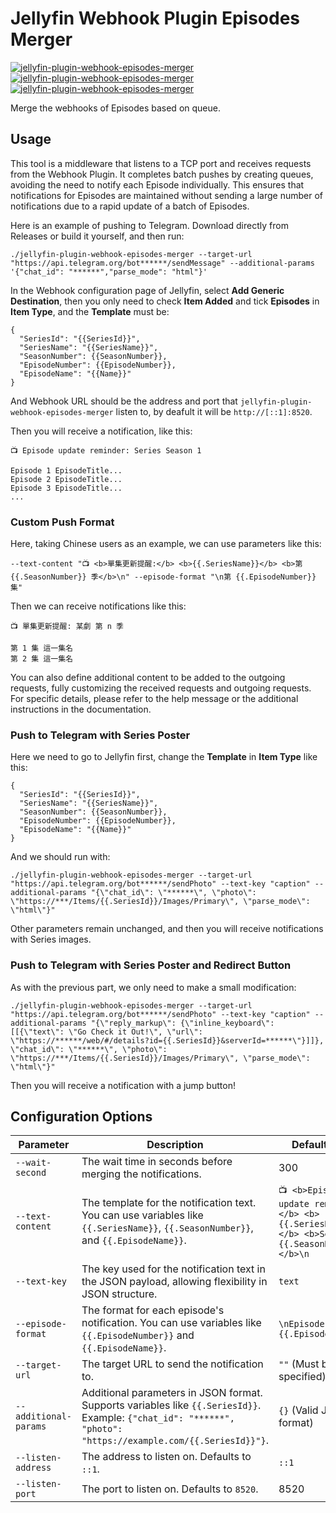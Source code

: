 # Jellyfin Webhook Plugin Episodes Merger

[![jellyfin-plugin-webhook-episodes-merger](https://img.shields.io/badge/LICENSE-AGPLv3%20Liscense-blue?style=flat-square)](./LICENSE)
[![jellyfin-plugin-webhook-episodes-merger](https://img.shields.io/badge/GitHub-Jellyfin%20Webhook%20Plugin%20Episodes%20Merger-blueviolet?style=flat-square&logo=github)](https://github.com/fernvenue/jellyfin-plugin-webhook-episodes-merger)
[![jellyfin-plugin-webhook-episodes-merger](https://img.shields.io/badge/GitLab-Jellyfin%20Webhook%20Plugin%20Episodes%20Merger-orange?style=flat-square&logo=gitlab)](https://gitlab.com/fernvenue/jellyfin-plugin-webhook-episodes-merger)

Merge the webhooks of Episodes based on queue.

## Usage

This tool is a middleware that listens to a TCP port and receives requests from the Webhook Plugin. It completes batch pushes by creating queues, avoiding the need to notify each Episode individually. This ensures that notifications for Episodes are maintained without sending a large number of notifications due to a rapid update of a batch of Episodes.

Here is an example of pushing to Telegram. Download directly from Releases or build it yourself, and then run:

```
./jellyfin-plugin-webhook-episodes-merger --target-url "https://api.telegram.org/bot******/sendMessage" --additional-params '{"chat_id": "******","parse_mode": "html"}'
```

In the Webhook configuration page of Jellyfin, select **Add Generic Destination**, then you only need to check **Item Added** and tick **Episodes** in **Item Type**, and the **Template** must be:

```
{
  "SeriesId": "{{SeriesId}}",
  "SeriesName": "{{SeriesName}}",
  "SeasonNumber": {{SeasonNumber}},
  "EpisodeNumber": {{EpisodeNumber}},
  "EpisodeName": "{{Name}}"
}
```

And Webhook URL should be the address and port that `jellyfin-plugin-webhook-episodes-merger` listen to, by deafult it will be `http://[::1]:8520`.

Then you will receive a notification, like this:

```
📺 Episode update reminder: Series Season 1

Episode 1 EpisodeTitle...
Episode 2 EpisodeTitle...
Episode 3 EpisodeTitle...
...
```

### Custom Push Format

Here, taking Chinese users as an example, we can use parameters like this:

```
--text-content "📺 <b>單集更新提醒:</b> <b>{{.SeriesName}}</b> <b>第 {{.SeasonNumber}} 季</b>\n" --episode-format "\n第 {{.EpisodeNumber}} 集"
```

Then we can receive notifications like this:

```
📺 單集更新提醒: 某劇 第 n 季

第 1 集 這一集名
第 2 集 這一集名
```

You can also define additional content to be added to the outgoing requests, fully customizing the received requests and outgoing requests. For specific details, please refer to the help message or the additional instructions in the documentation.

### Push to Telegram with Series Poster

Here we need to go to Jellyfin first, change the **Template** in **Item Type** like this: 

```
{
  "SeriesId": "{{SeriesId}}",
  "SeriesName": "{{SeriesName}}",
  "SeasonNumber": {{SeasonNumber}},
  "EpisodeNumber": {{EpisodeNumber}},
  "EpisodeName": "{{Name}}"
}
```

And we should run with:

```
./jellyfin-plugin-webhook-episodes-merger --target-url "https://api.telegram.org/bot******/sendPhoto" --text-key "caption" --additional-params "{\"chat_id\": \"******\", \"photo\": \"https://***/Items/{{.SeriesId}}/Images/Primary\", \"parse_mode\": \"html\"}"
```

Other parameters remain unchanged, and then you will receive notifications with Series images.

### Push to Telegram with Series Poster and Redirect Button

As with the previous part, we only need to make a small modification:

```
./jellyfin-plugin-webhook-episodes-merger --target-url "https://api.telegram.org/bot******/sendPhoto" --text-key "caption" --additional-params "{\"reply_markup\": {\"inline_keyboard\": [[{\"text\": \"Go Check it Out!\", \"url\": \"https://******/web/#/details?id={{.SeriesId}}&serverId=******\"}]]}, \"chat_id\": \"******\", \"photo\": \"https://***/Items/{{.SeriesId}}/Images/Primary\", \"parse_mode\": \"html\"}"
```

Then you will receive a notification with a jump button!

## Configuration Options

| Parameter            | Description                                                                 | Default Value                                               |
|----------------------|-----------------------------------------------------------------------------|-------------------------------------------------------------|
| `--wait-second`       | The wait time in seconds before merging the notifications.                   | 300                                                         |
| `--text-content`      | The template for the notification text. You can use variables like `{{.SeriesName}}`, `{{.SeasonNumber}}`, and `{{.EpisodeName}}`. | `📺 <b>Episode update reminder:</b> <b>{{.SeriesName}}</b> <b>Season {{.SeasonNumber}}</b>\n` |
| `--text-key`          | The key used for the notification text in the JSON payload, allowing flexibility in JSON structure. | `text`                                                      |
| `--episode-format`    | The format for each episode's notification. You can use variables like `{{.EpisodeNumber}}` and `{{.EpisodeName}}`. | `\nEpisode {{.EpisodeNumber}}`                               |
| `--target-url`        | The target URL to send the notification to.                                  | `""` (Must be specified)                                    |
| `--additional-params` | Additional parameters in JSON format. Supports variables like `{{.SeriesId}}`. Example: `{"chat_id": "******", "photo": "https://example.com/{{.SeriesId}}"}`. | `{}` (Valid JSON format)                                    |
| `--listen-address`    | The address to listen on. Defaults to `::1`.                                | `::1`                                                       |
| `--listen-port`       | The port to listen on. Defaults to `8520`.                                  | 8520                                                        |
